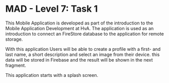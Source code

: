 # MAD - Level 7: Task 1

This Mobile Application is developed as part of the introduction to the Mobile Application Development at HvA.
The application is used as an introduction to connect an FireStore database to the application for remote storage.

With this application Users will be able to create a profile with a first- and last name, a short description and select an image from their device.
this data will be stored in Firebase and the result will be shown in the next fragment.

This application starts with a splash screen.

